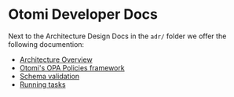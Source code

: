 # Otomi Developer Docs

Next to the Architecture Design Docs in the `adr/` folder we offer the following documention:

- [Architecture Overview](./architecture.md)
- [Otomi's OPA Policies framework](./policies.md)
- [Schema validation](./meta-schema-validation.md)
- [Running tasks](./tasks.md)

